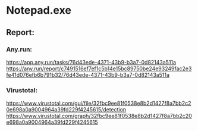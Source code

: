# Notepad.exe
## Report:
### Any.run:
https://app.any.run/tasks/76d43ede-4371-43b9-b3a7-0d82143a511a
https://any.run/report/c7491516ef7ef1c5b14e15bc89750be24e93249fac2e3fe41d076efb6b791b32/76d43ede-4371-43b9-b3a7-0d82143a511a
### Virustotal:
https://www.virustotal.com/gui/file/32fbc9ee81f0538e8b2d1427f8a7bb2c20e698a0a9004964a39fd229f4245615/detection
https://www.virustotal.com/graph/32fbc9ee81f0538e8b2d1427f8a7bb2c20e698a0a9004964a39fd229f4245615
